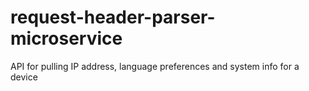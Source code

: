 # request-header-parser-microservice
API for pulling IP address, language preferences and system info for a device
